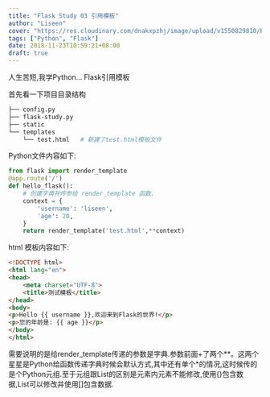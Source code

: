```yaml
---
title: "Flask Study 03 引用模板"
author: "Liseen"
cover: "https://res.cloudinary.com/dnakxpzhj/image/upload/v1550829810/blog/flask.jpg"
tags: ["Python", "Flask"]
date: 2018-11-23T10:59:21+08:00
draft: true
---
```


人生苦短,我学Python... Flask引用模板

<!--more-->

首先看一下项目目录结构

```bash
├── config.py
├── flask-study.py
├── static
└── templates
    └── test.html   # 新建了test.html模板文件
```

Python文件内容如下:

```python
from flask import render_template
@app.route('/')
def hello_flask():
    # 创建字典并传参给 render_template 函数.
    context = {
        'username': 'liseen',
        'age': 20,
    }
    return render_template('test.html',**context)
```

html 模板内容如下:

```html
<!DOCTYPE html>
<html lang="en">
<head>
    <meta charset="UTF-8">
    <title>测试模板</title>
</head>
<body>
<p>Hello {{ username }},欢迎来到Flask的世界!</p>
<p>您的年龄是: {{ age }}</p>
</body>
</html>
```

需要说明的是给render_template传递的参数是字典.参数前面+了两个**。这两个星星是Python给函数传递字典时候会默认方式,其中还有单个*的情况,这时候传的是个Python元组.至于元组跟List的区别是元素内元素不能修改,使用{}包含数据,List可以修改并使用[]包含数据.


